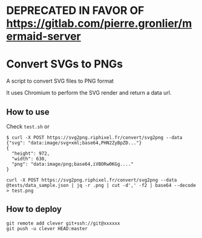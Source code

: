 # DEPRECATED IN FAVOR OF <https://gitlab.com/pierre.gronlier/mermaid-server>

# Convert SVGs to PNGs

A script to convert SVG files to PNG format

It uses Chromium to perform the SVG render and return a data url.

## How to use

Check `test.sh` or

```shell
$ curl -X POST https://svg2png.riphixel.fr/convert/svg2png --data {"svg": "data:image/svg+xml;base64,PHN2ZyBpZD..."}
{
  "height": 972,
  "width": 630,
  "png": "data:image/png;base64,iVBORw0KGg...."
}
```

```shell
curl -X POST https://svg2png.riphixel.fr/convert/svg2png --data @tests/data_sample.json | jq -r .png | cut -d',' -f2 | base64 --decode > test.png
```


## How to deploy

```shell
git remote add clever git+ssh://git@xxxxxx
git push -u clever HEAD:master
```




